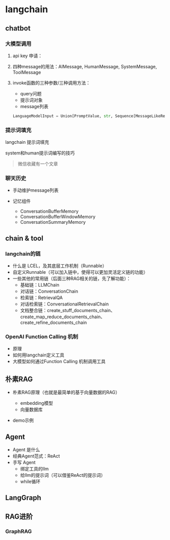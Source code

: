 # langchain

## chatbot

### 大模型调用

1. api key 申请：

2. 四种message的用法：AIMessage, HumanMessage, SystemMessage, ToolMessage

3. invoke函数的三种参数/三种调用方法：

   - query问题
   - 提示词对象
   - message列表

   ```python
   LanguageModelInput = Union[PromptValue, str, Sequence[MessageLikeRepresentation]]
   ```

### 提示词填充

langchain 提示词填充

system和human提示词编写的技巧

> 微信收藏有一个文章

### 聊天历史

- 手动维护message列表

- 记忆组件
  - ConversationBufferMemory
  - ConversationBufferWindowMemory
  - ConversationSummaryMemory



## chain & tool

### langchain的链

- 什么是 LCEL，及其底层工作机制（Runnable）
- 自定义Runnable（可以加入链中，使得可以更加灵活定义链的功能）
- 一些其他的常用链（后面三种RAG相关的链，先了解功能）：
  - 基础链：LLMChain
  - 对话链：ConversationChain
  - 检索链：RetrievalQA
  - 对话检索链：ConversationalRetrievalChain
  - 文档整合链：create_stuff_documents_chain、create_map_reduce_documents_chain、create_refine_documents_chain

### OpenAI Function Calling 机制

- 原理
- 如何用langchain定义工具
- 大模型如何通过Function Calling 机制调用工具



## 朴素RAG

- 朴素RAG原理（也就是最简单的基于向量数据的RAG）
  - embedding模型
  - 向量数据库

- demo示例



## Agent

- Agent 是什么
- 经典Agent范式：ReAct
- 手写 Agent
  - 绑定工具的llm
  - 给llm的提示词（可以借鉴ReAct的提示词）
  - while循环



## LangGraph





## RAG进阶

### GraphRAG